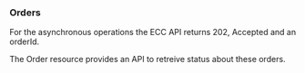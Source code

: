 ### Orders

For the asynchronous operations the ECC API returns 202, Accepted and an orderId. 

The Order resource provides an API to retreive status about these orders. 
